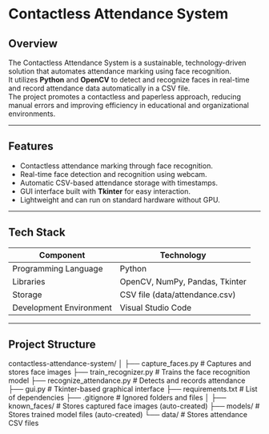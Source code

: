 # Contactless Attendance System

## Overview
The Contactless Attendance System is a sustainable, technology-driven solution that automates attendance marking using face recognition.  
It utilizes **Python** and **OpenCV** to detect and recognize faces in real-time and record attendance data automatically in a CSV file.  
The project promotes a contactless and paperless approach, reducing manual errors and improving efficiency in educational and organizational environments.

---

## Features
- Contactless attendance marking through face recognition.
- Real-time face detection and recognition using webcam.
- Automatic CSV-based attendance storage with timestamps.
- GUI interface built with **Tkinter** for easy interaction.
- Lightweight and can run on standard hardware without GPU.

---

## Tech Stack
| Component | Technology |
|------------|-------------|
| Programming Language | Python |
| Libraries | OpenCV, NumPy, Pandas, Tkinter |
| Storage | CSV file (data/attendance.csv) |
| Development Environment | Visual Studio Code |

---

## Project Structure
contactless-attendance-system/
│
├── capture_faces.py             # Captures and stores face images
├── train_recognizer.py          # Trains the face recognition model
├── recognize_attendance.py      # Detects and records attendance
├── gui.py                       # Tkinter-based graphical interface
├── requirements.txt             # List of dependencies
├── .gitignore                   # Ignored folders and files
│
├── known_faces/                 # Stores captured face images (auto-created)
├── models/                      # Stores trained model files (auto-created)
└── data/                        # Stores attendance CSV files    

